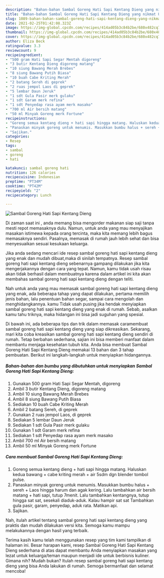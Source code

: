 ```yaml
---
description: "Bahan-bahan Sambal Goreng Hati Sapi Kentang Dieng yang nikmat Untuk Jualan"
title: "Bahan-bahan Sambal Goreng Hati Sapi Kentang Dieng yang nikmat Untuk Jualan"
slug: 1089-bahan-bahan-sambal-goreng-hati-sapi-kentang-dieng-yang-nikmat-untuk-jualan
date: 2021-02-25T01:42:08.323Z
image: https://img-global.cpcdn.com/recipes/414ad05b3c84b2be/680x482cq70/sambal-goreng-hati-sapi-kentang-dieng-foto-resep-utama.jpg
thumbnail: https://img-global.cpcdn.com/recipes/414ad05b3c84b2be/680x482cq70/sambal-goreng-hati-sapi-kentang-dieng-foto-resep-utama.jpg
cover: https://img-global.cpcdn.com/recipes/414ad05b3c84b2be/680x482cq70/sambal-goreng-hati-sapi-kentang-dieng-foto-resep-utama.jpg
author: Eliza Beck
ratingvalue: 3.3
reviewcount: 9
recipeingredient:
- "500 gram Hati Sapi Segar Mentah digoreng"
- "3 butir Kentang Dieng digoreng matang"
- "10 siung Bawang Merah Brebes"
- "8 siung Bawang Putih Biasa"
- "10 buah Cabe Kriting Merah"
- "2 batang Sereh di geprek"
- "2 ruas jempol Laos di geprek"
- "5 lembar Daun Jeruk"
- "1 sdt Gula Pasir merk gulaku"
- "1 sdt Garam merk refina"
- "1 sdt Penyedap rasa ayam merk masako"
- "700 ml Air bersih matang"
- "50 ml Minyak Goreng merk Fortune"
recipeinstructions:
- "Goreng semua kentang dieng + hati sapi hingga matang. Haluskan kedua bawang + cabe kriting merah + air 5sdm dgn blender tombol pulse."
- "Panaskan minyak goreng untuk menumis. Masukkan bumbu halus + sereh + Laos hingga harum dan agak kering. Lalu tambahkan air bersih matang + hati sapi, tutup 7menit. Lalu tambahkan kentangnya, tutup hingga sat sat, sesekali diaduk-aduk. Kalau hampir sat sat Tambahkan gula pasir, garam, penyedap, aduk rata. Matikan api."
- "Sajikan."
categories:
- Resep
tags:
- sambal
- goreng
- hati

katakunci: sambal goreng hati 
nutrition: 126 calories
recipecuisine: Indonesian
preptime: "PT34M"
cooktime: "PT42M"
recipeyield: "2"
recipecategory: Lunch

---
```



![Sambal Goreng Hati Sapi Kentang Dieng](https://img-global.cpcdn.com/recipes/414ad05b3c84b2be/680x482cq70/sambal-goreng-hati-sapi-kentang-dieng-foto-resep-utama.jpg)

Di zaman  saat ini , anda memang bisa mengorder makanan siap saji tanpa mesti repot memasaknya dulu. Namun, untuk anda yang mau menyajikan masakan istimewa kepada orang tercinta, maka kita memang lebih bagus memasaknya sendiri. Pasalnya, memasak di rumah jauh lebih sehat dan bisa menyesuaikan sesuai kesukaan keluarga.

Jika anda sedang mencari ide resep sambal goreng hati sapi kentang dieng yang enak dan mudah dibuat,maka di sinilah tempatnya. Resep sambal goreng hati sapi kentang dieng  sebenarnya gampang dilakukan jika kita mengerjakannya dengan cara yang tepat. Namun, kamu tidak usah risau akan tidak berhasil dalam membuatnya 
karena dalam artikel ini kita akan membahas sambal goreng hati sapi kentang dieng dengan teliti.  



Nah untuk anda yang mau memasak sambal goreng hati sapi kentang dieng yang enak, ada beberapa tahap yang dapat dilakukan, pertama memilih jenis bahan, lalu penentuan bahan segar, sampai cara mengolah dan menghidangkannya. kamu Tidak usah pusing jika hendak menyiapkan sambal goreng hati sapi kentang dieng yang enak di rumah. Sebab, asalkan kamu  tahu triknya, maka hidangan ini bisa jadi suguhan yang spesial.

Di bawah ini, ada beberapa tips dan trik dalam memasak caramembuat sambal goreng hati sapi kentang dieng yang siap dikreasikan. Sekarang, mari kita coba kreasikan sambal goreng hati sapi kentang dieng sendiri di rumah. Tetap berbahan sederhana, sajian ini bisa memberi manfaat dalam membantu menjaga kesehatan tubuh kita. Anda bisa membuat Sambal Goreng Hati Sapi Kentang Dieng memakai 13 bahan dan 3 tahap pembuatan. Berikut ini langkah-langkah untuk menyiapkan hidangannya.

<!--inarticleads1-->

##### Bahan-bahan dan bumbu yang dibutuhkan untuk menyiapkan Sambal Goreng Hati Sapi Kentang Dieng:

1. Gunakan 500 gram Hati Sapi Segar Mentah, digoreng
1. Ambil 3 butir Kentang Dieng, digoreng matang
1. Ambil 10 siung Bawang Merah Brebes
1. Ambil 8 siung Bawang Putih Biasa
1. Sediakan 10 buah Cabe Kriting Merah
1. Ambil 2 batang Sereh, di geprek
1. Gunakan 2 ruas jempol Laos, di geprek
1. Sediakan 5 lembar Daun Jeruk
1. Sediakan 1 sdt Gula Pasir merk gulaku
1. Gunakan 1 sdt Garam merk refina
1. Sediakan 1 sdt Penyedap rasa ayam merk masako
1. Ambil 700 ml Air bersih matang
1. Ambil 50 ml Minyak Goreng merk Fortune




<!--inarticleads2-->

##### Cara membuat Sambal Goreng Hati Sapi Kentang Dieng:

1. Goreng semua kentang dieng + hati sapi hingga matang. Haluskan kedua bawang + cabe kriting merah + air 5sdm dgn blender tombol pulse.
1. Panaskan minyak goreng untuk menumis. Masukkan bumbu halus + sereh + Laos hingga harum dan agak kering. Lalu tambahkan air bersih matang + hati sapi, tutup 7menit. Lalu tambahkan kentangnya, tutup hingga sat sat, sesekali diaduk-aduk. Kalau hampir sat sat Tambahkan gula pasir, garam, penyedap, aduk rata. Matikan api.
1. Sajikan.




Nah, itulah artikel tentang  sambal goreng hati sapi kentang dieng  yang praktis dan mudah dilakukan versi kita. Semoga kamu mampu melakukannya dengan hasil yang terbaik. 

Terima kasih kamu telah menggunakan resep yang tim kami tampilkan di halaman ini. Besar harapan kami, resep  Sambal Goreng Hati Sapi Kentang Dieng sederhana di atas dapat membantu Anda menyiapkan masakan yang lezat untuk keluarga/teman maupun menjadi ide untuk berbisnis kuliner. Gimana nih? Mudah bukan? Itulah resep sambal goreng hati sapi kentang dieng yang bisa Anda lakukan di rumah. Semoga bermanfaat dan selamat mencoba!

